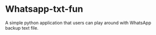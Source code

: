 # Whatsapp-txt-fun
A simple python application that users can play around with WhatsApp backup text file.
